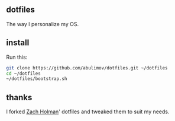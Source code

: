 ## dotfiles

The way I personalize my OS.

## install

Run this:

```sh
git clone https://github.com/abulimov/dotfiles.git ~/dotfiles
cd ~/dotfiles
~/dotfiles/bootstrap.sh
```
## thanks

I forked [Zach Holman](http://github.com/holman)' dotfiles and tweaked them to suit my needs.
